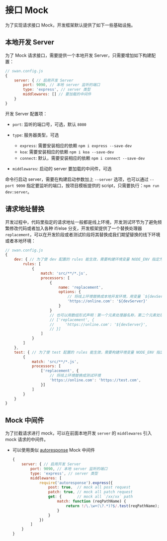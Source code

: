 # 接口 Mock

为了实现请求接口 Mock，开发框架默认提供了如下一些基础设施。

## 本地开发 Server

为了 Mock 请求接口，需要提供一个本地开发 Server，只需要增加如下构建配置：

```javascript
// swan.config.js
{
    server: { // 启用开发 Server
        port: 9090, // 本地 server 监听的端口
        type: 'express', // server 类型
        middlewares: [] // 要加载的中间件
    }
}
```

开发 Server 配置项：

* `port`: 监听的端口号，可选，默认 `8080`

* `type`: 服务器类型，可选

    * `express`: 需要安装相应的依赖 `npm i express --save-dev`
    * `koa`: 需要安装相应的依赖 `npm i koa --save-dev`
    * `connect`: 默认，需要安装相应的依赖 `npm i connect --save-dev`

* `middlewares`: 启动的 server 要加载的中间件，可选

命令行启动 server，需要在构建启动参数加上 `--server` 选项，也可以通过 `--port 9090` 指定要监听的端口，按项目模板提供的 script，只需要执行：`npm run dev:server`。


## 请求地址替换

开发过程中，代码里指定的请求地址一般都是线上环境，开发测试环节为了避免频繁修改代码或者加入各种 if/else 分支，开发框架提供了一个替换处理器 `replacement`，可以在开发阶段或者测试阶段将其替换成我们期望替换的线下环境或者本地环境：

```javascript
// swan.config.js
{
    dev: { // 为了使 dev 配置的 rules 能生效，需要构建环境变量 NODE_ENV 指定为 dev
        rules: [
            {
                match: 'src/**/*.js',
                processors: [
                    {
                        name: 'replacement',
                        options: {
                            // 将线上环境替换成本地开发环境，用变量 `${devServer}` 引用本地开发 Server 环境
                            'https://online.com': '${devServer}'
                        }
                    }
                    // 也可以用数组形式声明：第一个元素处理器名称，第二个元素处理器的选项
                    // ['replacement', {
                    //     'https://online.com': '${devServer}',
                    // }]
                ]
            }
        ]
    },
    test: { // 为了使 test 配置的 rules 能生效，需要构建环境变量 NODE_ENV 指定为 test
        {
            match: 'src/**/*.js',
            processors: [
                ['replacement', {
                    // 将线上环境替换成测试环境
                    'https://online.com': 'https://test.com',
                }]
            ]
        }
    }
}
````

## Mock 中间件

为了拦截请求进行 mock，可以在前面本地开发 `server` 的 `middlewares` 引入 mock 请求的中间件。

* 可以使用类似 [autoresponse](https://github.com/wuhy/autoresponse) Mock 中间件

    ```javascript
    {
        server: { // 启用开发 Server
            port: 9090, // 本地 server 监听的端口
            type: 'express', // server 类型
            middlewares: [
                require('autoresponse').express({
                    post: true,  // mock all post request
                    patch: true, // mock all patch request
                    get: {       // mock all `/xx/xx` path
                        match: function (reqPathName) {
                            return !/\.\w+(\?.*)?$/.test(reqPathName);
                        }
                    }
                })
            ]
        }
    }
    ```
